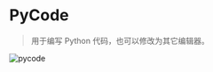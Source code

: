 # PyCode
> 用于编写 Python 代码，也可以修改为其它编辑器。

![pycode](https://github.com/vogueme/PyCode/blob/master/pcd.png "PyCode")
